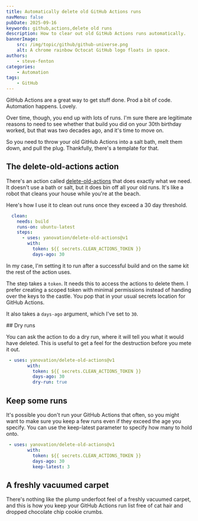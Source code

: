 ```yaml
---
title: Automatically delete old GitHub Actions runs
navMenu: false
pubDate: 2025-09-16
keywords: github,actions,delete old runs
description: How to clear out old GitHub Actions runs automatically.
bannerImage:
    src: /img/topic/github/github-universe.png
    alt: A chrome rainbow Octocat GitHub logo floats in space.
authors:
    - steve-fenton
categories:
    - Automation
tags:
    - GitHub
---
```


GitHub Actions are a great way to get stuff done. Prod a bit of code. Automation happens. Lovely.

Over time, though, you end up with lots of runs. I'm sure there are legitimate reasons to need to see whether that build you did on your 30th birthday worked, but that was two decades ago, and it's time to move on.

So you need to throw your old GitHub Actions into a salt bath, melt them down, and pull the plug. Thankfully, there's a template for that.

## The delete-old-actions action

There's an action called [delete-old-actions](https://github.com/yanovation/delete-old-actions) that does exactly what we need. It doesn't use a bath or salt, but it does bin off all your old runs. It's like a robot that cleans your house while you're at the beach.

Here's how I use it to clean out runs once they exceed a 30 day threshold.

```yaml
  clean:
    needs: build
    runs-on: ubuntu-latest
    steps:
      - uses: yanovation/delete-old-actions@v1
        with:
          token: ${{ secrets.CLEAN_ACTIONS_TOKEN }}
          days-ago: 30
```

In my case, I'm setting it to run after a successful build and on the same kit the rest of the action uses.

The step takes a `token`. It needs this to access the actions to delete them. I prefer creating a scoped token with minimal permissions instead of handing over the keys to the castle. You pop that in your usual secrets location for GitHub Actions.

It also takes a `days-ago` argument, which I've set to `30`.

## Dry runs

You can ask the action to do a dry run, where it will tell you what it would have deleted. This is useful to get a feel for the destruction before you mete it out.

```yaml
 - uses: yanovation/delete-old-actions@v1
        with:
          token: ${{ secrets.CLEAN_ACTIONS_TOKEN }}
          days-ago: 30
          dry-run: true 
```

## Keep some runs

It's possible you don't run your GitHub Actions that often, so you might want to make sure you keep a few runs even if they exceed the age you specify. You can use the keep-latest parameter to specify how many to hold onto.

```yaml
 - uses: yanovation/delete-old-actions@v1
        with:
          token: ${{ secrets.CLEAN_ACTIONS_TOKEN }}
          days-ago: 30
          keep-latest: 3
```

## A freshly vacuumed carpet

There's nothing like the plump underfoot feel of a freshly vacuumed carpet, and this is how you keep your GitHub Actions run list free of cat hair and dropped chocolate chip cookie crumbs.
